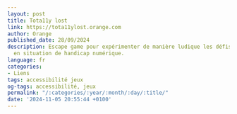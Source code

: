 ```yaml
---
layout: post
title: Tota11y lost
link: https://tota11ylost.orange.com
author: Orange
published_date: 28/09/2024
description: Escape game pour expérimenter de manière ludique les défis des personnes
  en situation de handicap numérique.
language: fr
categories:
- Liens
tags: accessibilité jeux
og-tags: accessibilité, jeux
permalink: "/:categories/:year/:month/:day/:title/"
date: '2024-11-05 20:55:44 +0100'
---
```

